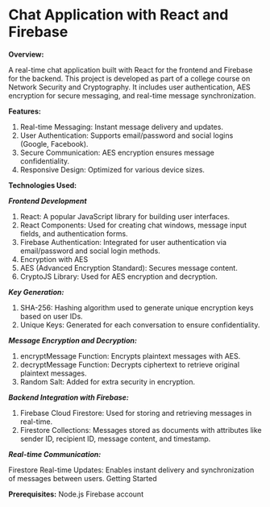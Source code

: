 # Chat Application with React and Firebase

**Overview:**

A real-time chat application built with React for the frontend and Firebase for the backend. This project is developed as part of a college course on Network Security and Cryptography. It includes user authentication, AES encryption for secure messaging, and real-time message synchronization.

**Features:**

1) Real-time Messaging: Instant message delivery and updates.
2) User Authentication: Supports email/password and social logins (Google, Facebook).
3) Secure Communication: AES encryption ensures message confidentiality.
4) Responsive Design: Optimized for various device sizes.

**Technologies Used:**

_**Frontend Development**_

1) React: A popular JavaScript library for building user interfaces.
2) React Components: Used for creating chat windows, message input fields, and authentication forms.
3) Firebase Authentication: Integrated for user authentication via email/password and social login methods.
4) Encryption with AES
5) AES (Advanced Encryption Standard): Secures message content.
6) CryptoJS Library: Used for AES encryption and decryption.

_**Key Generation:**_

1) SHA-256: Hashing algorithm used to generate unique encryption keys based on user IDs.
2) Unique Keys: Generated for each conversation to ensure confidentiality.

_**Message Encryption and Decryption:**_

1) encryptMessage Function: Encrypts plaintext messages with AES.
2) decryptMessage Function: Decrypts ciphertext to retrieve original plaintext messages.
3) Random Salt: Added for extra security in encryption.

_**Backend Integration with Firebase:**_

1) Firebase Cloud Firestore: Used for storing and retrieving messages in real-time.
2) Firestore Collections: Messages stored as documents with attributes like sender ID, recipient ID, message content, and timestamp.

_**Real-time Communication:**_

Firestore Real-time Updates: Enables instant delivery and synchronization of messages between users.
Getting Started

**Prerequisites:**
Node.js
Firebase account


